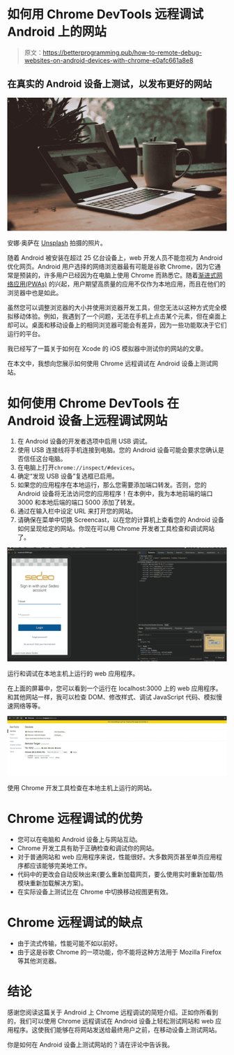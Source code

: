 # 如何用 Chrome DevTools 远程调试 Android 上的网站

> 原文：<https://betterprogramming.pub/how-to-remote-debug-websites-on-android-devices-with-chrome-e0afc661a8e8>

## 在真实的 Android 设备上测试，以发布更好的网站

![](img/42ec9b29d66eb4e08d2dc6aa149da4a0.png)

安娜·奥萨在 [Unsplash](https://unsplash.com?utm_source=medium&utm_medium=referral) 拍摄的照片。

随着 Android 被安装在超过 25 亿台设备上，web 开发人员不能忽视为 Android 优化网页。Android 用户选择的网络浏览器最有可能是谷歌 Chrome，因为它通常是预装的，许多用户已经因为在电脑上使用 Chrome 而熟悉它。随着[渐进式网络应用(PWAs)](https://itnext.io/progressive-web-apps-do-we-still-need-native-apps-at-all-bb7a00ae4fa7) 的兴起，用户期望高质量的应用不仅作为本地应用，而且在他们的浏览器中也是如此。

虽然您可以调整浏览器的大小并使用浏览器开发工具，但您无法以这种方式完全模拟移动体验。例如，我遇到了一个问题，无法在手机上点击某个元素，但在桌面上却可以。桌面和移动设备上的相同浏览器可能会有差异，因为一些功能取决于它们运行的平台。

我已经写了一篇关于如何在 Xcode 的 iOS 模拟器中测试你的网站的文章。

在本文中，我想向您展示如何使用 Chrome 远程调试在 Android 设备上测试网站。

# 如何使用 Chrome DevTools 在 Android 设备上远程调试网站

1.  在 Android 设备的开发者选项中启用 USB 调试。
2.  使用 USB 连接线将手机连接到电脑。您的 Android 设备可能会要求您确认是否信任这台电脑。
3.  在电脑上打开`chrome://inspect/#devices`。
4.  确定“发现 USB 设备”复选框已启用。
5.  如果您的应用程序在本地运行，那么您需要添加端口转发。否则，您的 Android 设备将无法访问您的应用程序！在本例中，我为本地前端的端口 3000 和本地后端的端口 5000 添加了转发。
6.  通过在输入栏中设定 URL 来打开您的网站。
7.  请确保在菜单中切换 Screencast，以在您的计算机上查看您的 Android 设备如何呈现给定的网站。你现在可以用 Chrome 开发者工具检查和调试网站了。

![](img/2389a14c5e85f2320b049f7bf13d74bd.png)

运行和调试在本地主机上运行的 web 应用程序。

在上面的屏幕中，您可以看到一个运行在 localhost:3000 上的 web 应用程序。和其他网站一样，我可以检查 DOM、修改样式、调试 JavaScript 代码、模拟慢速网络等等。

![](img/2391f162184645c0886fd12f2b7d99c8.png)

使用 Chrome 开发工具检查在本地主机上运行的网站。

# Chrome 远程调试的优势

*   您可以在电脑和 Android 设备上与网站互动。
*   Chrome 开发工具有助于正确检查和调试你的网站。
*   对于普通网站和 web 应用程序来说，性能很好。大多数网页甚至单页应用程序都应该能够完美地工作。
*   代码中的更改会自动反映出来(要么重新加载网页，要么使用实时重新加载/热模块重新加载解决方案)。
*   在实际设备上测试比在 Chrome 中切换移动视图更有效。

# Chrome 远程调试的缺点

*   由于流式传输，性能可能不如以前好。
*   由于这是谷歌 Chrome 的一项功能，你不能将这种方法用于 Mozilla Firefox 等其他浏览器。

# 结论

感谢您阅读这篇关于 Android 上 Chrome 远程调试的简短介绍。正如你所看到的，我们可以使用 Chrome 远程调试在 Android 设备上轻松测试网站和 web 应用程序。这使我们能够在将网站发送给最终用户之前，在移动设备上测试网站。

你是如何在 Android 设备上测试网站的？请在评论中告诉我。